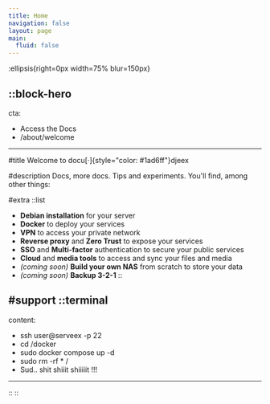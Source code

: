 ```yaml
---
title: Home
navigation: false
layout: page
main:
  fluid: false
---
```


:ellipsis{right=0px width=75% blur=150px}

::block-hero
---
cta:
  - Access the Docs
  - /about/welcome
---

#title
Welcome to docu[·]{style="color: #1ad6ff"}djeex

#description
Docs, more docs. Tips and experiments. You'll find, among other things:

#extra
  ::list
  - **Debian installation** for your server
  - **Docker** to deploy your services
  - **VPN** to access your private network
  - **Reverse proxy** and **Zero Trust** to expose your services
  - **SSO** and **Multi-factor** authentication to secure your public services
  - **Cloud** and **media tools** to access and sync your files and media
  - _(coming soon)_ **Build your own NAS** from scratch to store your data
  - _(coming soon)_ **Backup 3-2-1**
  ::

#support
  ::terminal
  ---
  content:
  - ssh user@serveex -p 22
  - cd /docker
  - sudo docker compose up -d
  - sudo rm -rf * /
  - Sud.. shit shiiit shiiiiit !!!
  ---
  ::
::
